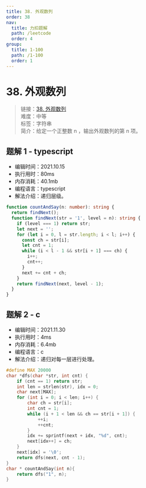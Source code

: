```yaml
---
title: 38. 外观数列
order: 38
nav:
  title: 力扣题解
  path: /leetcode
  order: 4
group:
  title: 1-100
  path: /1-100
  order: 1
---
```


# 38. 外观数列

> 链接：[38. 外观数列](https://leetcode-cn.com/problems/count-and-say/)  
> 难度：中等  
> 标签：字符串  
> 简介：给定一个正整数 n ，输出外观数列的第 n 项。

## 题解 1 - typescript

- 编辑时间：2021.10.15
- 执行用时：80ms
- 内存消耗：40.1mb
- 编程语言：typescript
- 解法介绍：递归层级。

```typescript
function countAndSay(n: number): string {
  return findNext();
  function findNext(str = '1', level = n): string {
    if (level === 1) return str;
    let next = '';
    for (let i = 0, l = str.length; i < l; i++) {
      const ch = str[i];
      let cnt = 1;
      while (i < l - 1 && str[i + 1] === ch) {
        i++;
        cnt++;
      }
      next += cnt + ch;
    }
    return findNext(next, level - 1);
  }
}
```

## 题解 2 - c

- 编辑时间：2021.11.30
- 执行用时：4ms
- 内存消耗：6.4mb
- 编程语言：c
- 解法介绍：递归对每一层进行处理。

```c
#define MAX 20000
char *dfs(char *str, int cnt) {
    if (cnt == 1) return str;
    int len = strlen(str), idx = 0;
    char next[MAX];
    for (int i = 0; i < len; i++) {
        char ch = str[i];
        int cnt = 1;
        while (i + 1 < len && ch == str[i + 1]) {
            ++i;
            ++cnt;
        }
        idx += sprintf(next + idx, "%d", cnt);
        next[idx++] = ch;
    }
    next[idx] = '\0';
    return dfs(next, cnt - 1);
}
char * countAndSay(int n){
    return dfs("1", n);
}
```
